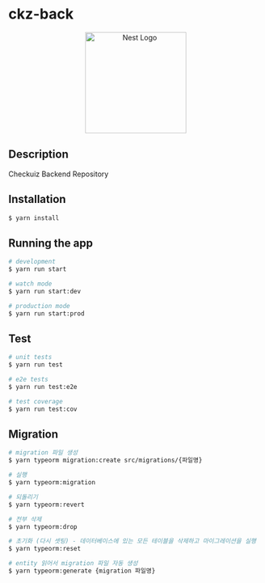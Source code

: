 # ckz-back

<p align="center">
  <a href="http://nestjs.com/" target="blank"><img src="https://nestjs.com/img/logo-small.svg" width="200" alt="Nest Logo" /></a>
</p>

## Description

Checkuiz Backend Repository

## Installation

```bash
$ yarn install
```

## Running the app

```bash
# development
$ yarn run start

# watch mode
$ yarn run start:dev

# production mode
$ yarn run start:prod
```

## Test

```bash
# unit tests
$ yarn run test

# e2e tests
$ yarn run test:e2e

# test coverage
$ yarn run test:cov
```

## Migration

```bash
# migration 파일 생성
$ yarn typeorm migration:create src/migrations/{파일명}

# 실행
$ yarn typeorm:migration

# 되돌리기
$ yarn typeorm:revert

# 전부 삭제
$ yarn typeorm:drop

# 초기화 (다시 셋팅) - 데이터베이스에 있는 모든 테이블을 삭제하고 마이그레이션을 실행
$ yarn typeorm:reset

# entity 읽어서 migration 파일 자동 생성 
$ yarn typeorm:generate {migration 파일명}
```

